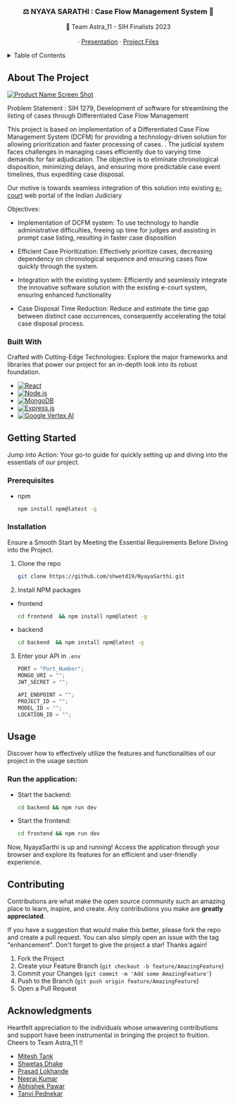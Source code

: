 <!-- Improved compatibility of back to top link: See: https://github.com/othneildrew/Best-README-Template/pull/73 -->

<a name="readme-top"></a>

<!--
*** Thanks for checking out the Best-README-Template. If you have a suggestion
*** that would make this better, please fork the repo and create a pull request
*** or simply open an issue with the tag "enhancement".
*** Don't forget to give the project a star!
*** Thanks again! Now go create something AMAZING! :D
-->

<!-- PROJECT SHIELDS -->
<!--
*** I'm using markdown "reference style" links for readability.
*** Reference links are enclosed in brackets [ ] instead of parentheses ( ).
*** See the bottom of this document for the declaration of the reference variables
*** for contributors-url, forks-url, etc. This is an optional, concise syntax you may use.
*** https://www.markdownguide.org/basic-syntax/#reference-style-links
-->
<!-- PROJECT LOGO -->
<br />
<div align="center">
<!--   <a href="https://github.com/othneildrew/Best-README-Template">
    <img src="images/logo.png" alt="Logo" width="80" height="80">
  </a> -->

  <h3 align="center">⚖️ NYAYA SARATHI : Case Flow Management System 🤝</h3>

  <p align="center">
    🚀 Team Astra_11 - SIH Finalists 2023
    <br />
    <br />
    <!-- <a href="http://teamastra11.s3-website.ap-south-1.amazonaws.com/">View Demo</a> --> 
    ·
    <a href="https://docs.google.com/presentation/d/1FDaz4M6ED_Oz6jcyGZHyW-h4kZSaLAuO/edit?usp=drive_link&ouid=116699501435276510266&rtpof=true&sd=true">Presentation</a>
    ·
    <a href="https://drive.google.com/drive/folders/1iUGJxHoagjhL-X1v2oy8iKhF5pipARp7">Project Files</a>
  </p>
</div>

<!-- TABLE OF CONTENTS -->
<details>
  <summary>Table of Contents</summary>
  <ol>
    <li>
      <a href="#about-the-project">About The Project</a>
      <ul>
        <li><a href="#built-with">Built With</a></li>
      </ul>
    </li>
    <li>
      <a href="#getting-started">Getting Started</a>
      <ul>
        <li><a href="#prerequisites">Prerequisites</a></li>
        <li><a href="#installation">Installation</a></li>
      </ul>
    </li>
    <li><a href="#usage">Usage</a></li>
    <li><a href="#roadmap">Roadmap</a></li>
    <li><a href="#contributing">Contributing</a></li>
    <li><a href="#contact">Contact</a></li>
    <li><a href="#acknowledgments">Acknowledgments</a></li>
  </ol>
</details>

<!-- ABOUT THE PROJECT -->

## About The Project

[![Product Name Screen Shot][product-screenshot]](https://example.com)

Problem Statement : SIH 1279, Development of software for streamlining the listing of cases through Differentiated Case Flow Management

This project is based on implementation of a Differentiated Case Flow Management System (DCFM) for providing a technology-driven solution for allowing prioritization and faster processing of cases. . The judicial system faces challenges in managing cases efficiently due to varying time demands for fair adjudication. The objective is to eliminate chronological disposition, minimizing delays, and ensuring more predictable case event timelines, thus expediting case disposal.

Our motive is towards seamless integration of this solution into existing [e-court](https://efiling.ecourts.gov.in/) web portal of the Indian Judiciary

Objectives:

- Implementation of DCFM system: To use technology to handle administrative difficulties, freeing up time for judges and assisting in prompt case listing, resulting in faster case disposition

- Efficient Case Prioritization: Effectively prioritize cases, decreasing dependency on chronological sequence and ensuring cases flow quickly through the system.

- Integration with the existing system: Efficiently and seamlessly integrate the innovative software solution with the existing e-court system, ensuring enhanced functionality

- Case Disposal Time Reduction: Reduce and estimate the time gap between distinct case occurrences, consequently accelerating the total case disposal process.

<!-- <p align="right">(<a href="#readme-top">back to top</a>)</p> -->

### Built With

Crafted with Cutting-Edge Technologies: Explore the major frameworks and libraries that power our project for an in-depth look into its robust foundation.

- [![React][React.js]][React-url]
- [![Node.js][Node.js]][Node-url]
- [![MongoDB][MongoDB]][MongoDB-url]
- [![Express.js][Express.js]][Express-url]
- [![Google Vertex AI][VertexAI]][VertexAI-url]

<!-- GETTING STARTED -->

## Getting Started

Jump into Action: Your go-to guide for quickly setting up and diving into the essentials of our project.

### Prerequisites

- npm
  ```sh
  npm install npm@latest -g
  ```

### Installation

Ensure a Smooth Start by Meeting the Essential Requirements Before Diving into the Project.

1. Clone the repo
   ```sh
   git clone https://github.com/shwetd19/NyayaSarthi.git
   ```
2. Install NPM packages

- frontend
  ```sh
  cd frontend  && npm install npm@latest -g
  ```
- backend
  ```sh
  cd backend  && npm install npm@latest -g
  ```

3. Enter your API in `.env`

   ```js
   PORT = "Port_Number";
   MONGO_URI = "";
   JWT_SECRET = "";

   API_ENDPOINT = "";
   PROJECT_ID = "";
   MODEL_ID = "";
   LOCATION_ID = "";
   ```

<!-- USAGE EXAMPLES -->

## Usage

Discover how to effectively utilize the features and functionalities of our project in the usage section

### Run the application:

- Start the backend:

  ```sh
  cd backend && npm run dev
  ```

- Start the frontend:
  ```sh
  cd frontend && npm run dev
  ```

Now, NyayaSarthi is up and running! Access the application through your browser and explore its features for an efficient and user-friendly experience.

<!-- ROADMAP -->
<!--
## Roadmap

- [x] Add Changelog
- [x] Add back to top links
- [ ] Add Additional Templates w/ Examples
- [ ] Add "components" document to easily copy & paste sections of the readme
- [ ] Multi-language Support
    - [ ] Chinese
    - [ ] Spanish

See the [open issues](https://github.com/othneildrew/Best-README-Template/issues) for a full list of proposed features (and known issues).

<p align="right">(<a href="#readme-top">back to top</a>)</p>
 -->

<!-- CONTRIBUTING -->

## Contributing

Contributions are what make the open source community such an amazing place to learn, inspire, and create. Any contributions you make are **greatly appreciated**.

If you have a suggestion that would make this better, please fork the repo and create a pull request. You can also simply open an issue with the tag "enhancement".
Don't forget to give the project a star! Thanks again!

1. Fork the Project
2. Create your Feature Branch (`git checkout -b feature/AmazingFeature`)
3. Commit your Changes (`git commit -m 'Add some AmazingFeature'`)
4. Push to the Branch (`git push origin feature/AmazingFeature`)
5. Open a Pull Request

<!-- <p align="right">(<a href="#readme-top">back to top</a>)</p> -->

<!-- LICENSE -->
<!-- ## License

Distributed under the MIT License. See `LICENSE.txt` for more information.

<p align="right">(<a href="#readme-top">back to top</a>)</p>
 -->

<!-- CONTACT -->

<!-- ## Contact -->
 
<!-- Your Name - [@codewithmitesh](https://twitter.com/codewithmitesh) - codewithmitesh@gmail.com -->

<!-- Project Link: [https://github.com/codewithmitesh/NyayaSarthi](https://github.com/codewithmitesh/NyayaSarthi) -->

<!-- ACKNOWLEDGMENTS -->

## Acknowledgments

Heartfelt appreciation to the individuals whose unwavering contributions and support have been instrumental in bringing the project to fruition.
Cheers to Team Astra_11 !!

- [Mitesh Tank](https://github.com/codewithmitesh/)
- [Shwetas Dhake](https://github.com/shwetd19)
- [Prasad Lokhande](https://github.com/Prasadlokhande-880)
- [Neeraj Kumar](https://www.linkedin.com/in/neeraj-kumar-091415237/)
- [Abhishek Pawar](https://www.linkedin.com/in/abhishek-pawar-63629022a/)
- [Tanvi Pednekar](https://www.linkedin.com/in/pednekartanvi/)

<!-- MARKDOWN LINKS & IMAGES -->
<!-- https://www.markdownguide.org/basic-syntax/#reference-style-links -->

[contributors-shield]: https://img.shields.io/github/contributors/othneildrew/Best-README-Template.svg?style=for-the-badge
[contributors-url]: https://github.com/othneildrew/Best-README-Template/graphs/contributors
[forks-shield]: https://img.shields.io/github/forks/othneildrew/Best-README-Template.svg?style=for-the-badge
[forks-url]: https://github.com/othneildrew/Best-README-Template/network/members
[stars-shield]: https://img.shields.io/github/stars/othneildrew/Best-README-Template.svg?style=for-the-badge
[stars-url]: https://github.com/othneildrew/Best-README-Template/stargazers
[issues-shield]: https://img.shields.io/github/issues/othneildrew/Best-README-Template.svg?style=for-the-badge
[issues-url]: https://github.com/othneildrew/Best-README-Template/issues
[license-shield]: https://img.shields.io/github/license/othneildrew/Best-README-Template.svg?style=for-the-badge
[license-url]: https://github.com/othneildrew/Best-README-Template/blob/master/LICENSE.txt
[linkedin-shield]: https://img.shields.io/badge/-LinkedIn-black.svg?style=for-the-badge&logo=linkedin&colorB=555
[linkedin-url]: https://linkedin.com/in/othneildrew
[product-screenshot]: https://res.cloudinary.com/dmdeqscva/image/upload/v1709137169/epzp48do7agz4kwnmy4w.png
[Next.js]: https://img.shields.io/badge/next.js-000000?style=for-the-badge&logo=nextdotjs&logoColor=white
[Next-url]: https://nextjs.org/
[React.js]: https://img.shields.io/badge/React-20232A?style=for-the-badge&logo=react&logoColor=61DAFB
[Node.js]: https://img.shields.io/badge/Node.js-43853D?style=for-the-badge&logo=node.js&logoColor=white
[MongoDB]: https://img.shields.io/badge/MongoDB-47A248?style=for-the-badge&logo=mongodb&logoColor=white
[Express.js]: https://img.shields.io/badge/Express.js-000000?style=for-the-badge&logo=express&logoColor=white
[VertexAI]: https://img.shields.io/badge/Vertex%20AI-4285F4?style=for-the-badge&logo=google-cloud&logoColor=white
[React-url]: https://reactjs.org/
[Node-url]: https://your-node-url.com
[MongoDB-url]: https://your-mongodb-url.com
[Express-url]: https://your-express-url.com
[VertexAI-url]: https://your-vertex-ai-url.com
[Svelte.dev]: https://img.shields.io/badge/Svelte-4A4A55?style=for-the-badge&logo=svelte&logoColor=FF3E00
[Svelte-url]: https://svelte.dev/
[Laravel.com]: https://img.shields.io/badge/Laravel-FF2D20?style=for-the-badge&logo=laravel&logoColor=white
[Laravel-url]: https://laravel.com
[Bootstrap.com]: https://img.shields.io/badge/Bootstrap-563D7C?style=for-the-badge&logo=bootstrap&logoColor=white
[Bootstrap-url]: https://getbootstrap.com
[JQuery.com]: https://img.shields.io/badge/jQuery-0769AD?style=for-the-badge&logo=jquery&logoColor=white
[JQuery-url]: https://jquery.com

